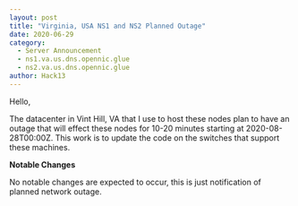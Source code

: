 ```yaml
---
layout: post
title: "Virginia, USA NS1 and NS2 Planned Outage"
date: 2020-06-29
category:
  - Server Announcement
  - ns1.va.us.dns.opennic.glue
  - ns2.va.us.dns.opennic.glue
author: Hack13
---
```


Hello,

The datacenter in Vint Hill, VA that I use to host these nodes plan to have an outage that will effect these nodes for 10-20 minutes starting at 2020-08-28T00:00Z. This work is to update the code on the switches that support these machines.

**Notable Changes**

No notable changes are expected to occur, this is just notification of planned network outage.
